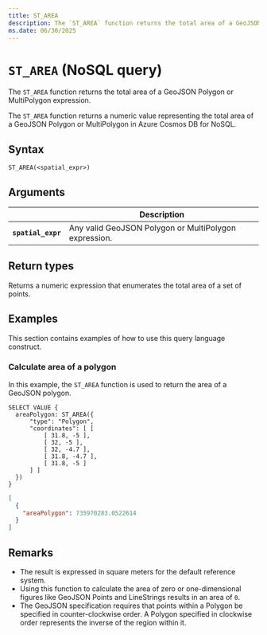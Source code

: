 ```yaml
---
title: ST_AREA
description: The `ST_AREA` function returns the total area of a GeoJSON Polygon or MultiPolygon expression.
ms.date: 06/30/2025
---
```


# `ST_AREA` (NoSQL query)

The `ST_AREA` function returns the total area of a GeoJSON Polygon or MultiPolygon expression.

The `ST_AREA` function returns a numeric value representing the total area of a GeoJSON Polygon or MultiPolygon in Azure Cosmos DB for NoSQL.

## Syntax

```nosql
ST_AREA(<spatial_expr>)
```

## Arguments

| | Description |
| --- | --- |
| **`spatial_expr`** | Any valid GeoJSON Polygon or MultiPolygon expression. |

## Return types

Returns a numeric expression that enumerates the total area of a set of points.

## Examples

This section contains examples of how to use this query language construct.

### Calculate area of a polygon

In this example, the `ST_AREA` function is used to return the area of a GeoJSON polygon.

```nosql
SELECT VALUE {
  areaPolygon: ST_AREA({
      "type": "Polygon",
      "coordinates": [ [
          [ 31.8, -5 ],
          [ 32, -5 ],
          [ 32, -4.7 ],
          [ 31.8, -4.7 ],
          [ 31.8, -5 ]
      ] ]
  })
}
```

```json
[
  {
    "areaPolygon": 735970283.0522614
  }
]
```

## Remarks

- The result is expressed in square meters for the default reference system.
- Using this function to calculate the area of zero or one-dimensional figures like GeoJSON Points and LineStrings results in an area of `0`.
- The GeoJSON specification requires that points within a Polygon be specified in counter-clockwise order. A Polygon specified in clockwise order represents the inverse of the region within it.
